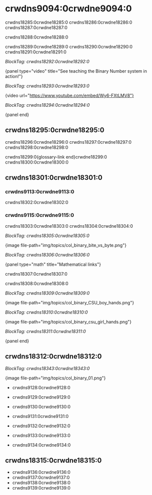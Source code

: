 # crwdns9094:0crwdne9094:0

crwdns18285:0crwdne18285:0 crwdns18286:0crwdne18286:0 crwdns18287:0crwdne18287:0

crwdns18288:0crwdne18288:0

crwdns18289:0crwdne18289:0 crwdns18290:0crwdne18290:0 crwdns18291:0crwdne18291:0

*BlockTag: crwdns18292:0crwdne18292:0*

{panel type="video" title="See teaching the Binary Number system in action!"}

*BlockTag: crwdns18293:0crwdne18293:0*

{video url="https://www.youtube.com/embed/Wy6-FXtLMV8"}

*BlockTag: crwdns18294:0crwdne18294:0*

{panel end}

## crwdns18295:0crwdne18295:0

crwdns18296:0crwdne18296:0 crwdns18297:0crwdne18297:0 crwdns18298:0crwdne18298:0

crwdns18299:0{glossary-link end}crwdne18299:0 crwdns18300:0crwdne18300:0

## crwdns18301:0crwdne18301:0

### crwdns9113:0crwdne9113:0

crwdns18302:0crwdne18302:0

### crwdns9115:0crwdne9115:0

crwdns18303:0crwdne18303:0 crwdns18304:0crwdne18304:0

*BlockTag: crwdns18305:0crwdne18305:0*

{image file-path="img/topics/col_binary_bite_vs_byte.png"}

*BlockTag: crwdns18306:0crwdne18306:0*

{panel type="math" title="Mathematical links"}

crwdns18307:0crwdne18307:0

crwdns18308:0crwdne18308:0

*BlockTag: crwdns18309:0crwdne18309:0*

{image file-path="img/topics/col_binary_CSU_boy_hands.png"}

*BlockTag: crwdns18310:0crwdne18310:0*

{image file-path="img/topics/col_binary_csu_girl_hands.png"}

*BlockTag: crwdns18311:0crwdne18311:0*

{panel end}

## crwdns18312:0crwdne18312:0

*BlockTag: crwdns18343:0crwdne18343:0*

{image file-path="img/topics/col_binary_01.png"}

- crwdns9128:0crwdne9128:0

- crwdns9129:0crwdne9129:0

- crwdns9130:0crwdne9130:0

- crwdns9131:0crwdne9131:0

- crwdns9132:0crwdne9132:0

- crwdns9133:0crwdne9133:0

- crwdns9134:0crwdne9134:0

## crwdns18315:0crwdne18315:0

- crwdns9136:0crwdne9136:0
- crwdns9137:0crwdne9137:0
- crwdns9138:0crwdne9138:0
- crwdns9139:0crwdne9139:0